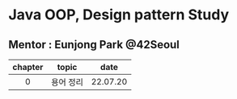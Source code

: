 # Java OOP, Design pattern Study

## Mentor : Eunjong Park @42Seoul

| chapter | topic | date |
| :-------: | :-----: | :----: |
| 0 | 용어 정리 | 22.07.20 |